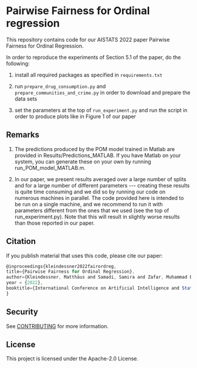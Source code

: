 # Pairwise Fairness for Ordinal regression

This repository contains code for our AISTATS 2022 paper Pairwise Fairness for Ordinal Regression.

In order to reproduce the experiments of Section 5.1 of the paper, do the following:

1) install all required packages as specified in `requirements.txt`

2) run `prepare_drug_consumption.py` and `prepare_communities_and_crime.py` in order to download and prepare the data sets

3) set the parameters at the top of `run_experiment.py` and run the script in order to produce plots like in Figure 1 of our paper


## Remarks
1) The predictions produced by the POM model trained in Matlab are provided in Results/Predictions_MATLAB. If you have Matlab on your system, you can generate these on your own by running run_POM_model_MATLAB.m. 

2) In our paper, we present results averaged over a large number of splits and for a large number of different parameters --- creating these results is quite time consuming and we did so by running our code on numerous machines in parallel. The code provided here is intended to be run on a single machine, and we recommend to run it with parameters different from the ones that we used (see the top of run_experiment.py). Note that this will result in slightly worse results than those reported in our paper.

## Citation

If you publish material that uses this code, please cite our paper:

```js
@inproceedings{kleindessner2022fairordreg,
title={Pairwise Fairness for Ordinal Regression},
author={Kleindessner, Matthäus and Samadi, Samira and Zafar, Muhammad Bilal and Kenthapadi, Krishnaram and Russell, Chris},
year = {2022},
booktitle={International Conference on Artificial Intelligence and Statistics (AISTATS)}
}
```

## Security

See [CONTRIBUTING](CONTRIBUTING.md#security-issue-notifications) for more information.

## License

This project is licensed under the Apache-2.0 License.



